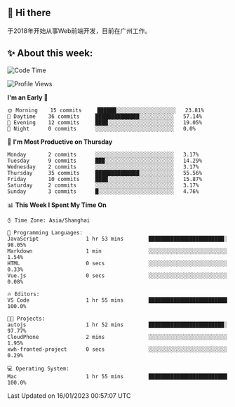 ## 👋 Hi there

于2018年开始从事Web前端开发，目前在广州工作。

<!--![](https://github-readme-stats.vercel.app/api?username=fxpixels&theme=graywhite&hide_border=true)
![](https://github-readme-stats.vercel.app/api/top-langs/?username=fxpixels&hide_border=true&layout=compact)
-->
<!--
<img src="https://github-readme-stats.vercel.app/api?username=fxpixels&theme=graywhite&hide_border=true" width="500" alt=""/>
<img src="https://github-readme-stats.vercel.app/api/top-langs/?username=fxpixels&hide_border=true&layout=compact" width="300" alt=""/>
-->
## ✨ About this week:
<!--START_SECTION:waka-->
![Code Time](http://img.shields.io/badge/Code%20Time-3%2C356%20hrs%204%20mins-blue)

![Profile Views](http://img.shields.io/badge/Profile%20Views-1-blue)

**I'm an Early 🐤** 

```text
🌞 Morning    15 commits     ██████░░░░░░░░░░░░░░░░░░░   23.81% 
🌆 Daytime    36 commits     ██████████████░░░░░░░░░░░   57.14% 
🌃 Evening    12 commits     ████░░░░░░░░░░░░░░░░░░░░░   19.05% 
🌙 Night      0 commits      ░░░░░░░░░░░░░░░░░░░░░░░░░   0.0%

```
📅 **I'm Most Productive on Thursday** 

```text
Monday       2 commits      ░░░░░░░░░░░░░░░░░░░░░░░░░   3.17% 
Tuesday      9 commits      ███░░░░░░░░░░░░░░░░░░░░░░   14.29% 
Wednesday    2 commits      ░░░░░░░░░░░░░░░░░░░░░░░░░   3.17% 
Thursday     35 commits     ██████████████░░░░░░░░░░░   55.56% 
Friday       10 commits     ████░░░░░░░░░░░░░░░░░░░░░   15.87% 
Saturday     2 commits      ░░░░░░░░░░░░░░░░░░░░░░░░░   3.17% 
Sunday       3 commits      █░░░░░░░░░░░░░░░░░░░░░░░░   4.76%

```


📊 **This Week I Spent My Time On** 

```text
⌚︎ Time Zone: Asia/Shanghai

💬 Programming Languages: 
JavaScript               1 hr 53 mins        ████████████████████████░   98.05% 
Markdown                 1 min               ░░░░░░░░░░░░░░░░░░░░░░░░░   1.54% 
HTML                     0 secs              ░░░░░░░░░░░░░░░░░░░░░░░░░   0.33% 
Vue.js                   0 secs              ░░░░░░░░░░░░░░░░░░░░░░░░░   0.08%

🔥 Editors: 
VS Code                  1 hr 55 mins        █████████████████████████   100.0%

🐱‍💻 Projects: 
autojs                   1 hr 52 mins        ████████████████████████░   97.77% 
CloudPhone               2 mins              ░░░░░░░░░░░░░░░░░░░░░░░░░   1.95% 
xwh-fronted-project      0 secs              ░░░░░░░░░░░░░░░░░░░░░░░░░   0.29%

💻 Operating System: 
Mac                      1 hr 55 mins        █████████████████████████   100.0%

```


 Last Updated on 16/01/2023 00:57:07 UTC
<!--END_SECTION:waka-->

<!-- ![Visitor Badge](https://visitor-badge.laobi.icu/badge?page_id=fxpixels) -->

<!--
**FxPixels/FxPixels** is a ✨ _special_ ✨ repository because its `README.md` (this file) appears on your GitHub profile.

Here are some ideas to get you started:

- 🔭 I’m currently working on ...
- 🌱 I’m currently learning ...
- 👯 I’m looking to collaborate on ...
- 🤔 I’m looking for help with ...
- 💬 Ask me about ...
- 📫 How to reach me: ...
- 😄 Pronouns: ...
- ⚡ Fun fact: ...
-->
